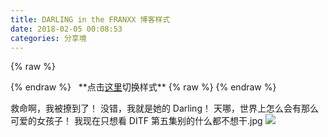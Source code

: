 ```yaml
---
title: DARLING in the FRANXX 博客样式
date: 2018-02-05 00:08:53
categories: 分享境
---
```

{% raw %}
<div class="aplayer" id="aplayer-darling"></div>
<script>
$(function () {
    $.ajax({
        url: 'https://api.i-meto.com/meting/api?server=netease&type=song&id=531051597',
        success: function (list) {
            var ap = new APlayer({
                element: document.getElementById('aplayer-darling'),
                showlrc: 3,
                theme: '#ad7a86',
                mode: 'random',
                music: list[0]
            });
            window.aplayers || (window.aplayers = []);
            window.aplayers.push(ap);
        }
    })
})
</script>
{% endraw %}
&nbsp;
**点击<a href="javascript:;" id="darling-trigger">这里</a>切换样式**
{% raw %}
<script>
$('#darling-trigger').click(function () {
    var $body = $('body');
    if ($body.hasClass('theme-darling')) {
        $body.removeClass('theme-darling');
    }
    else {
        $body.addClass('theme-darling');
    }
});
</script>
{% endraw %}

救命啊，我被撩到了！
没错，我就是她的 Darling！
天哪，世界上怎么会有那么可爱的女孩子！
我现在只想看 DITF 第五集别的什么都不想干.jpg
![](https://diygod.me/images/header-darling.jpg)
